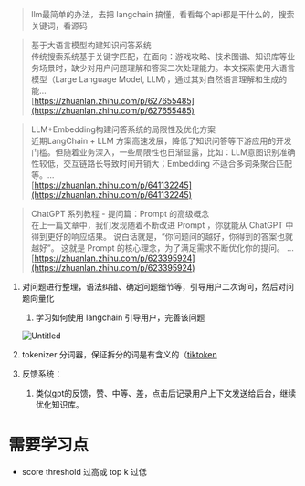 
> llm最简单的办法，去把 langchain 搞懂，看看每个api都是干什么的，搜索关键词，看源码

> 基于大语言模型构建知识问答系统  
> 传统搜索系统基于关键字匹配，在面向：游戏攻略、技术图谱、知识库等业务场景时，缺少对用户问题理解和答案二次处理能力。本文探索使用大语言模型（Large Language Model, LLM），通过其对自然语言理解和生成的能…  
> [https://zhuanlan.zhihu.com/p/627655485](https://zhuanlan.zhihu.com/p/627655485)  

> LLM+Embedding构建问答系统的局限性及优化方案  
> 近期LangChain + LLM 方案高速发展，降低了知识问答等下游应用的开发门槛。但随着业务深入，一些局限性也日渐显露，比如：LLM意图识别准确性较低，交互链路长导致时间开销大；Embedding 不适合多词条聚合匹配等。…  
> [https://zhuanlan.zhihu.com/p/641132245](https://zhuanlan.zhihu.com/p/641132245)  

> ChatGPT 系列教程 - 提问篇：Prompt 的高级概念  
> 在上一篇文章中，我们发现随着不断改进 Prompt ，你就能从 ChatGPT 中得到更好的响应结果。 说白话就是，“你问题问的越好，你得到的答案也就越好”。 这就是 Prompt 的核心理念，为了满足需求不断优化你的提问。 …  
> [https://zhuanlan.zhihu.com/p/623395924](https://zhuanlan.zhihu.com/p/623395924)  

1. 对问题进行整理，语法纠错、确定问题细节等，引导用户二次询问，然后对问题向量化
    
    1. 学习如何使用 langchain 引导用户，完善该问题
    
    ![Untitled](https://dvlin-notes-assets.oss-cn-beijing.aliyuncs.com/Untitled.png)
    
2. tokenizer 分词器，保证拆分的词是有含义的（[tiktoken](https://link.zhihu.com/?target=https%3A//github.com/openai/tiktoken)
3. 反馈系统：
    
    1. 类似gpt的反馈，赞、中等、差，点击后记录用户上下文发送给后台，继续优化知识库。
    
      
    
      
    

# 需要学习点

- score threshold 过高或 top k 过低